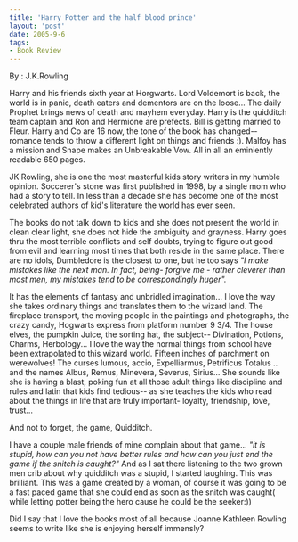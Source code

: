 ```yaml
---
title: 'Harry Potter and the half blood prince'
layout: 'post'
date: 2005-9-6
tags: 
- Book Review
---
```

By : J.K.Rowling
<!--more-->


Harry and his friends sixth year at Horgwarts. Lord Voldemort is back, the world is in panic, death eaters and dementors are on the loose... The daily Prophet brings news of death and mayhem everyday. Harry is the quidditch team captain and Ron and Hermione are prefects. Bill is getting married to Fleur. Harry and Co are 16 now, the tone of the book has changed-- romance tends to throw a different light on things and friends :). Malfoy has a mission and Snape makes an Unbreakable Vow. All in all an eminiently readable 650 pages.<p>

JK Rowling, she is one the most masterful kids story writers in my humble opinion. Soccerer's stone was first published in 1998, by a single mom who had a story to tell. In less than a decade she has become one of the most celebrated authors of kid's literature the world has ever seen. <p>

The books do not talk down to kids and she does not present the world in clean clear light, she does not hide the ambiguity and grayness. Harry goes thru the most terrible conflicts and self doubts, trying to figure out good from evil and learning most times that both reside in the same place. There are no idols, Dumbledore is the closest to one, but he too says <em>"I make mistakes like the next man. In fact, being- forgive me - rather cleverer than most men, my mistakes tend to be correspondingly huger".</em> 
<p>
It has the elements of fantasy and unbridled imagination... I love the way she takes ordinary things and translates them to the wizard land. The fireplace transport, the moving people in the paintings and photographs, the crazy candy, Hogwarts express from platform number 9 3/4. The house elves, the pumpkin Juice, the sorting hat, the subject-- Divination, Potions, Charms, Herbology... I love the way the normal things from school have been extrapolated to this wizard world. Fifteen inches of parchment on werewolves! The curses lumous, accio, Expelliarmus, Petrificus Totalus .. and the names Albus, Remus, Minevera, Severus, Sirius... She sounds like she is having a blast, poking fun at all those adult things like discipline and rules and latin that kids find tedious-- as she teaches the kids who read about the things in life that are truly important- loyalty, friendship, love, trust...
<p>
And not to forget, the game, Quidditch. 
<p>
I have a couple male friends of mine complain about that game...<em> "it is stupid, how can you not have better rules and how can you just end the game if the snitch is caught?"</em> And as I sat there listening to the two grown men crib about why quidditch was a stupid, I started laughing. This was brilliant. This was a game created by a woman, of course it was going to be a fast paced game that she could end as soon as the snitch was caught( while letting potter being the hero cause he could be the seeker:))
<p>
Did I say that I love the books most of all because Joanne Kathleen Rowling seems to write like she is enjoying herself immensly?
<p>
